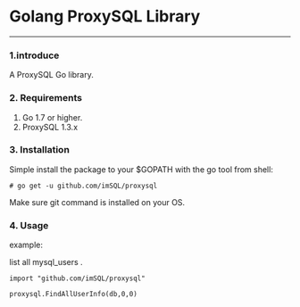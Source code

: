 
# Golang ProxySQL Library

-----

### 1.introduce

A ProxySQL Go library.

### 2. Requirements

1. Go 1.7 or higher.
1. ProxySQL 1.3.x

### 3. Installation

Simple install the package to your $GOPATH with the go tool from shell:

    # go get -u github.com/imSQL/proxysql

Make sure git command is installed on your OS.

### 4. Usage

example:

list all mysql_users .

    import "github.com/imSQL/proxysql"

    proxysql.FindAllUserInfo(db,0,0)
